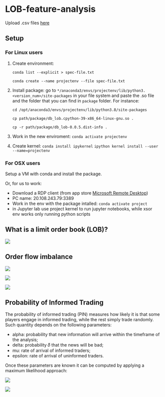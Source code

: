 # LOB-feature-analysis
Upload .csv files [here](https://drive.google.com/drive/folders/1LP0KT5O1YQT1Vf3692nPeoT5SCsrJtUk?usp=sharing)

##  Setup 
### For Linux users
1. Create environment:

    `conda list --explicit > spec-file.txt`
    
    `conda create --name projectenv --file spec-file.txt`

2. Install package: go to `*/anaconda3/envs/projectenv/lib/python3.<version_num>/site-packages` in your file system and paste the .so file and the folder that you can find in `package` folder. 
    For instance:
    
    `cd /opt/anaconda3/envs/projectenv/lib/python3.8/site-packages`
    
    `cp path/package/db_lob.cpython-39-x86_64-linux-gnu.so .`
    
    `cp -r path/package/db_lob-0.0.5.dist-info .`
    
3. Work in the new enviroment:
    `conda activate projectenv`
    
4. Create kernel:
    `conda install ipykernel`
    `ipython kernel install --user --name=projectenv`

### For OSX users
Setup a VM with conda and install the package.

Or, for us to work:

* Download a RDP client (from app store [Microsoft Remote Desktop](https://apps.apple.com/it/app/microsoft-remote-desktop/id1295203466?mt=12))
* PC name: 20.108.243.79:3389
* Work in the env with the package intalled: `conda activate project`
* in Jupyter lab use project kernel to run jupyter notebooks, while xsor env works only running python scripts

## What is a limit order book (LOB)?
![](https://github.com/nicolezattarin/LOB-feature-analysis/blob/main/figures/LOB.png)

## Order flow imbalance
 ![](https://github.com/nicolezattarin/LOB-feature-analysis/blob/main/figures/OFI.png)

![](https://github.com/nicolezattarin/LOB-feature-analysis/blob/main/figures/OFI_ex1.png)

![](https://github.com/nicolezattarin/LOB-feature-analysis/blob/main/figures/OFI_ex2.png)

## Probability of Informed Trading

The probability of informed trading (PIN) measures how likely it is that some players engage in informed trading, while the rest simply trade randomly.
Such quantity depends on the following parameters:
* alpha: probability that new information will arrive within the timeframe of the analysis;
* delta: probability 𝛿 that the news will be bad;
* mu: rate of arrival of informed traders;
* epsilon: rate of arrival of uninformed traders.

Once these parameters are known it can be computed by applying a maximum likelihood approach:


![](https://github.com/nicolezattarin/LOB-feature-analysis/blob/main/figures/pin_formula.png)

![](https://github.com/nicolezattarin/LOB-feature-analysis/blob/main/figures/pin_likelihood.png)